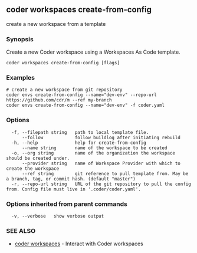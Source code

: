 ## coder workspaces create-from-config

create a new workspace from a template

### Synopsis

Create a new Coder workspace using a Workspaces As Code template.

```
coder workspaces create-from-config [flags]
```

### Examples

```
# create a new workspace from git repository
coder envs create-from-config --name="dev-env" --repo-url https://github.com/cdr/m --ref my-branch
coder envs create-from-config --name="dev-env" -f coder.yaml
```

### Options

```
  -f, --filepath string   path to local template file.
      --follow            follow buildlog after initiating rebuild
  -h, --help              help for create-from-config
      --name string       name of the workspace to be created
  -o, --org string        name of the organization the workspace should be created under.
      --provider string   name of Workspace Provider with which to create the workspace
      --ref string        git reference to pull template from. May be a branch, tag, or commit hash. (default "master")
  -r, --repo-url string   URL of the git repository to pull the config from. Config file must live in '.coder/coder.yaml'.
```

### Options inherited from parent commands

```
  -v, --verbose   show verbose output
```

### SEE ALSO

* [coder workspaces](coder_workspaces.md)	 - Interact with Coder workspaces

